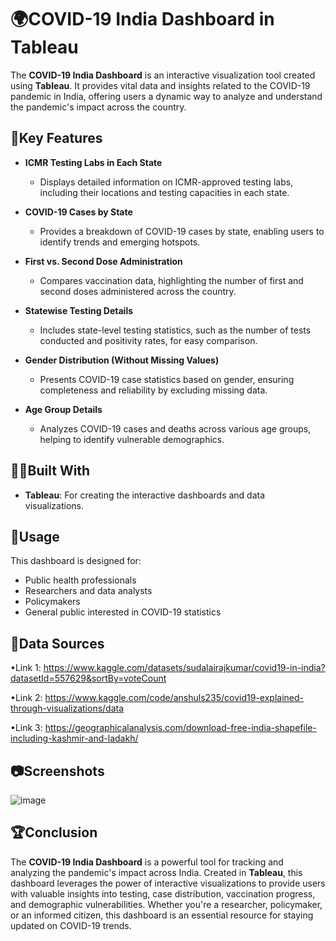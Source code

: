 
# 🌍COVID-19 India Dashboard in Tableau

The **COVID-19 India Dashboard** is an interactive visualization tool created using **Tableau**. It provides vital data and insights related to the COVID-19 pandemic in India, offering users a dynamic way to analyze and understand the pandemic's impact across the country.  

## 🔑Key Features  

- **ICMR Testing Labs in Each State**  
  - Displays detailed information on ICMR-approved testing labs, including their locations and testing capacities in each state.  

- **COVID-19 Cases by State**  
  - Provides a breakdown of COVID-19 cases by state, enabling users to identify trends and emerging hotspots.  

- **First vs. Second Dose Administration**  
  - Compares vaccination data, highlighting the number of first and second doses administered across the country.  

- **Statewise Testing Details**  
  - Includes state-level testing statistics, such as the number of tests conducted and positivity rates, for easy comparison.  

- **Gender Distribution (Without Missing Values)**  
  - Presents COVID-19 case statistics based on gender, ensuring completeness and reliability by excluding missing data.  

- **Age Group Details**  
  - Analyzes COVID-19 cases and deaths across various age groups, helping to identify vulnerable demographics.  

## 👨‍💻Built With  

- **Tableau**: For creating the interactive dashboards and data visualizations.  

## 🤯Usage  

This dashboard is designed for:  
- Public health professionals  
- Researchers and data analysts  
- Policymakers  
- General public interested in COVID-19 statistics  

## 🔗Data Sources  
•Link 1: https://www.kaggle.com/datasets/sudalairajkumar/covid19-in-india?datasetId=557629&sortBy=voteCount

•Link 2: https://www.kaggle.com/code/anshuls235/covid19-explained-through-visualizations/data

•Link 3: https://geographicalanalysis.com/download-free-india-shapefile-including-kashmir-and-ladakh/ 

## 📷Screenshots  

![image](https://github.com/user-attachments/assets/dd161c52-d6a3-4f13-8e63-ae11bdc77c8a)

## 🏆Conclusion  

The **COVID-19 India Dashboard** is a powerful tool for tracking and analyzing the pandemic's impact across India. Created in **Tableau**, this dashboard leverages the power of interactive visualizations to provide users with valuable insights into testing, case distribution, vaccination progress, and demographic vulnerabilities. Whether you're a researcher, policymaker, or an informed citizen, this dashboard is an essential resource for staying updated on COVID-19 trends.  

